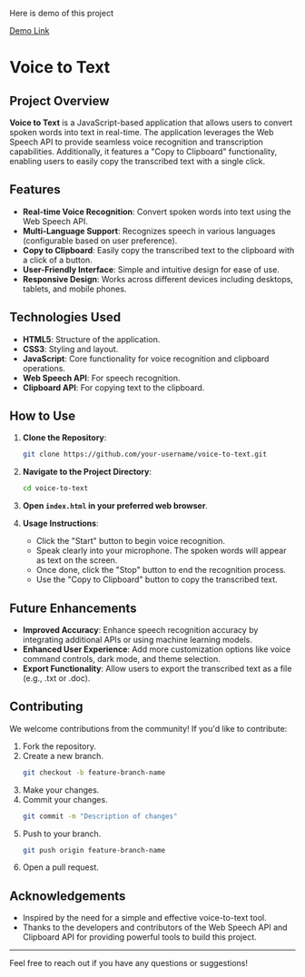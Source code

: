 Here is demo of this project

[Demo Link](https://utk-voicetotext.netlify.app)

# Voice to Text

## Project Overview

**Voice to Text** is a JavaScript-based application that allows users to convert spoken words into text in real-time. The application leverages the Web Speech API to provide seamless voice recognition and transcription capabilities. Additionally, it features a "Copy to Clipboard" functionality, enabling users to easily copy the transcribed text with a single click.

## Features

- **Real-time Voice Recognition**: Convert spoken words into text using the Web Speech API.
- **Multi-Language Support**: Recognizes speech in various languages (configurable based on user preference).
- **Copy to Clipboard**: Easily copy the transcribed text to the clipboard with a click of a button.
- **User-Friendly Interface**: Simple and intuitive design for ease of use.
- **Responsive Design**: Works across different devices including desktops, tablets, and mobile phones.

## Technologies Used

- **HTML5**: Structure of the application.
- **CSS3**: Styling and layout.
- **JavaScript**: Core functionality for voice recognition and clipboard operations.
- **Web Speech API**: For speech recognition.
- **Clipboard API**: For copying text to the clipboard.

## How to Use

1. **Clone the Repository**:
   ```bash
   git clone https://github.com/your-username/voice-to-text.git
   ```

2. **Navigate to the Project Directory**:
   ```bash
   cd voice-to-text
   ```

3. **Open `index.html` in your preferred web browser**.

4. **Usage Instructions**:
   - Click the "Start" button to begin voice recognition.
   - Speak clearly into your microphone. The spoken words will appear as text on the screen.
   - Once done, click the "Stop" button to end the recognition process.
   - Use the "Copy to Clipboard" button to copy the transcribed text.

## Future Enhancements

- **Improved Accuracy**: Enhance speech recognition accuracy by integrating additional APIs or using machine learning models.
- **Enhanced User Experience**: Add more customization options like voice command controls, dark mode, and theme selection.
- **Export Functionality**: Allow users to export the transcribed text as a file (e.g., .txt or .doc).

## Contributing

We welcome contributions from the community! If you'd like to contribute:

1. Fork the repository.
2. Create a new branch.
   ```bash
   git checkout -b feature-branch-name
   ```
3. Make your changes.
4. Commit your changes.
   ```bash
   git commit -m "Description of changes"
   ```
5. Push to your branch.
   ```bash
   git push origin feature-branch-name
   ```
6. Open a pull request.


## Acknowledgements

- Inspired by the need for a simple and effective voice-to-text tool.
- Thanks to the developers and contributors of the Web Speech API and Clipboard API for providing powerful tools to build this project.

---

Feel free to reach out if you have any questions or suggestions!
